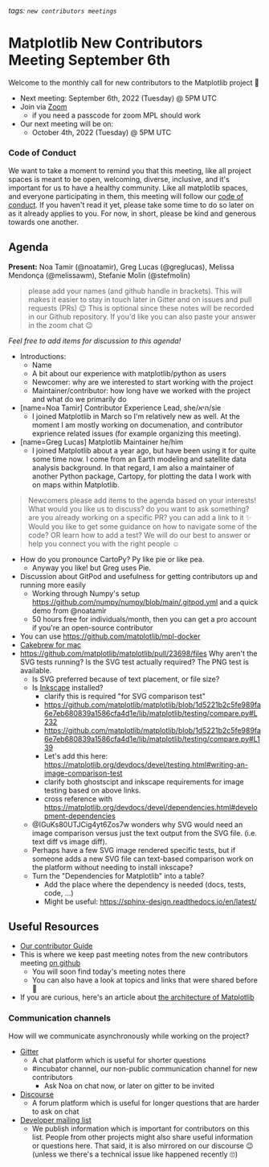 ###### tags: `new contributors meetings`
# Matplotlib New Contributors Meeting September 6th

Welcome to the monthly call for new contributors to the Matplotlib project 🎉

* Next meeting: September 6th, 2022 (Tuesday) @ 5PM UTC
* Join via [Zoom](https://us06web.zoom.us/j/81285851006?pwd=Tks2QjRkNWh5NGw0TmU1RUwwOVluZz09)
	* if you need a passcode for zoom MPL should work
* Our next meeting will be on:
	* October 4th, 2022 (Tuesday) @ 5PM UTC

### Code of Conduct

We want to take a moment to remind you that this meeting, like all project spaces is meant to be open, welcoming, diverse, inclusive, and it's important for us to have a healthy community. Like all matplotlib spaces, and everyone participating in them, this meeting will follow our [code of conduct](https://github.com/matplotlib/matplotlib/blob/main/CODE_OF_CONDUCT.md). If you haven't read it yet, please take some time to do so later on as it already applies to you. For now, in short, please be kind and generous towards one another. 

## Agenda

**Present:** Noa Tamir (@noatamir), Greg Lucas (@greglucas), Melissa Mendonça (@melissawm), Stefanie Molin (@stefmolin)
> please add your names (and github handle in brackets). This will makes it easier to stay in touch later in Gitter and on issues and pull requests (PRs) 😉
> This is optional since these notes will be recorded in our Github repository. If you'd like you can also paste your answer in the zoom chat 😉

*Feel free to add items for discussion to this agenda!*

* Introductions: 
	* Name 
	* A bit about our experience with matplotlib/python as users
	* Newcomer: why are we interested to start working with the project
	* Maintainer/contributor: how long have we worked with the project and what do we primarily do
* [name=Noa Tamir] Contributor Experience Lead, she/היא/sie
	* I joined Matplotlib in March so I'm relatively new as well. At the moment I am mostly working on documenation, and contributor exprience related issues (for example organizing this meeting).
* [name=Greg Lucas] Matplotlib Maintainer he/him
	* I joined Matplotlib about a year ago, but have been using it for quite some time now. I come from an Earth modeling and satellite data analysis background. In that regard, I am also a maintainer of another Python package, Cartopy, for plotting the data I work with on maps within Matplotlib.
> Newcomers please add items to the agenda based on your interests! What would you like us to discuss? do you want to ask something? are you already working on a specific PR? you can add a link to it ✨ Would you like to get some guidance on how to navigate some of the code? OR learn how to add a test? We will do our best to answer or help you connect you with the right people ☺️
* How do you pronounce CartoPy? Py like pie or like pea. 
    * Anyway you like! but Greg uses Pie.
* Discussion about GitPod and usefulness for getting contributors up and running more easily
    * Working through Numpy's setup https://github.com/numpy/numpy/blob/main/.gitpod.yml and a quick demo from @noatamir 
    * 50 hours free for individuals/month, then you can get a pro account if you're an open-source contributor
* You can use https://github.com/matplotlib/mpl-docker
* [Cakebrew for mac](https://www.cakebrew.com/)
* https://github.com/matplotlib/matplotlib/pull/23698/files Why aren't the SVG tests running? Is the SVG test actually required? The PNG test is available. 
    * Is SVG preferred because of text placement, or file size?
    * Is [Inkscape](https://inkscape.org/) installed? 
        * clarify this is required "for SVG comparison test"
        * https://github.com/matplotlib/matplotlib/blob/1d5221b2c5fe989fa6e7eb680839a1586cfa4d1e/lib/matplotlib/testing/compare.py#L232
        * https://github.com/matplotlib/matplotlib/blob/1d5221b2c5fe989fa6e7eb680839a1586cfa4d1e/lib/matplotlib/testing/compare.py#L139
        * Let's add this here: https://matplotlib.org/devdocs/devel/testing.html#writing-an-image-comparison-test
        * clarify both ghostscipt and inkscape requirements for image testing based on above links.
        * cross reference with https://matplotlib.org/devdocs/devel/dependencies.html#development-dependencies
    * @IGuKs80UTJCig4yt6Zos7w wonders why SVG would need an image comparison versus just the text output from the SVG file. (i.e. text diff vs image diff).
    * Perhaps have a few SVG image rendered specific tests, but if someone adds a new SVG file can text-based comparison work on the platform without needing to install inkscape?
    * Turn the "Dependencies for Matplotlib" into a table?
        * Add the place where the dependency is needed (docs, tests, code, ...)
        * Might be useful: https://sphinx-design.readthedocs.io/en/latest/
        

## Useful Resources

* [Our contributor Guide](https://matplotlib.org/devdocs/devel/contributing.html)
* This is where we keep past meeting notes from the new contributors meeting [on github](https://github.com/matplotlib/ProjectManagement)
    * You will soon find today's meeting notes there
	* You can also have a look at topics and links that were shared before 🧐
* If you are curious, here's an article about [the architecture of Matplotlib](http://www.aosabook.org/en/matplotlib.html)

### Communication channels

How will we communicate asynchronously while working on the project?
* [Gitter](https://gitter.im/matplotlib/matplotlib)
	* A chat platform which is useful for shorter questions
	* #incubator channel, our non-public communication channel for new contributors 
		* Ask Noa on chat now, or later on gitter to be invited
* [Discourse](https://discourse.matplotlib.org/)
	* A forum platform which is useful for longer questions that are harder to ask on chat 
* [Developer mailing list](https://mail.python.org/mailman/listinfo/matplotlib-devel)
	* We publish information which is important for contributors on this list. People from other projects might also share useful information or questions here. That said, it is also mirrored on our discourse 😉 (unless we there's a technical issue like happened recently 🙄)